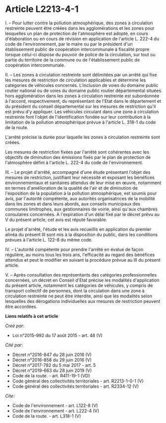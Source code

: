 # Article L2213-4-1

I. – Pour lutter contre la pollution atmosphérique, des zones à circulation restreinte peuvent être créées dans les
agglomérations et les zones pour lesquelles un plan de protection de l'atmosphère est adopté, en cours d'élaboration ou en
cours de révision en application de l'article L. 222-4 du code de l'environnement, par le maire ou par le président d'un
établissement public de coopération intercommunale à fiscalité propre lorsque celui-ci dispose du pouvoir de police de la
circulation, sur tout ou partie du territoire de la commune ou de l'établissement public de coopération intercommunale. 

II. – Les zones à circulation restreinte sont délimitées par un arrêté qui fixe les mesures de restriction de circulation
applicables et détermine les catégories de véhicules concernés. L'inclusion de voies du domaine public routier national ou de
voies du domaine public routier départemental situées hors agglomération dans les zones à circulation restreinte est
subordonnée à l'accord, respectivement, du représentant de l'Etat dans le département et du président du conseil
départemental sur les mesures de restriction qu'il est prévu d'y appliquer. Les véhicules circulant dans une zone à
circulation restreinte font l'objet de l'identification fondée sur leur contribution à la limitation de la pollution
atmosphérique prévue à l'article L. 318-1 du code de la route. 

L'arrêté précise la durée pour laquelle les zones à circulation restreinte sont créées. 

Les mesures de restriction fixées par l'arrêté sont cohérentes avec les objectifs de diminution des émissions fixés par le
plan de protection de l'atmosphère défini à l'article L. 222-4 du code de l'environnement. 

III. – Le projet d'arrêté, accompagné d'une étude présentant l'objet des mesures de restriction, justifiant leur nécessité et
exposant les bénéfices environnementaux et sanitaires attendus de leur mise en œuvre, notamment en termes d'amélioration de
la qualité de l'air et de diminution de l'exposition de la population à la pollution atmosphérique, est soumis pour avis, par
l'autorité compétente, aux autorités organisatrices de la mobilité dans les zones et dans leurs abords, aux conseils
municipaux des communes limitrophes, aux gestionnaires de voirie, ainsi qu'aux chambres consulaires concernées. A
l'expiration d'un délai fixé par le décret prévu au V du présent article, cet avis est réputé favorable. 

Le projet d'arrêté, l'étude et les avis recueillis en application du premier alinéa du présent III sont mis à la disposition
du public, dans les conditions prévues à l'article L. 122-8 du même code. 

IV. – L'autorité compétente pour prendre l'arrêté en évalue de façon régulière, au moins tous les trois ans, l'efficacité au
regard des bénéfices attendus et peut le modifier en suivant la procédure prévue au III du présent article. 

V. – Après consultation des représentants des catégories professionnelles concernées, un décret en Conseil d'Etat précise les
modalités d'application du présent article, notamment les catégories de véhicules, y compris de transport collectif de
personnes, dont la circulation dans une zone à circulation restreinte ne peut être interdite, ainsi que les modalités selon
lesquelles des dérogations individuelles aux mesures de restriction peuvent être accordées.

**Liens relatifs à cet article**

_Créé par_:

  - Loi n°2015-992 du 17 août 2015 - art. 48 (V)

_Cité par_:

  - Décret n°2016-847 du 28 juin 2016 (V)
  - Décret n°2016-858 du 29 juin 2016 (V)
  - Décret n°2017-782 du 5 mai 2017 - art. 5
  - Décret n°2019-663 du 28 juin 2019 (V)
  - Code de la route. - art. R411-19-1 (VD)
  - Code général des collectivités territoriales - art. R2213-1-0-1 (V)
  - Code général des collectivités territoriales - art. R2334-12 (V)

_Cite_:

  - Code de l'environnement - art. L122-8 (V)
  - Code de l'environnement - art. L222-4 (V)
  - Code de la route. - art. L318-1 (V)
